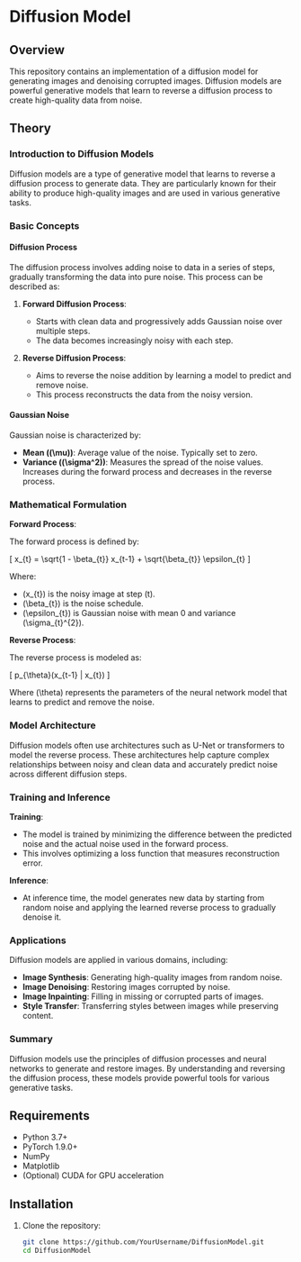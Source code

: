 # Diffusion Model

## Overview

This repository contains an implementation of a diffusion model for generating images and denoising corrupted images. Diffusion models are powerful generative models that learn to reverse a diffusion process to create high-quality data from noise.

## Theory

### Introduction to Diffusion Models

Diffusion models are a type of generative model that learns to reverse a diffusion process to generate data. They are particularly known for their ability to produce high-quality images and are used in various generative tasks.

### Basic Concepts

#### Diffusion Process

The diffusion process involves adding noise to data in a series of steps, gradually transforming the data into pure noise. This process can be described as:

1. **Forward Diffusion Process**:
   - Starts with clean data and progressively adds Gaussian noise over multiple steps.
   - The data becomes increasingly noisy with each step.

2. **Reverse Diffusion Process**:
   - Aims to reverse the noise addition by learning a model to predict and remove noise.
   - This process reconstructs the data from the noisy version.

#### Gaussian Noise

Gaussian noise is characterized by:
- **Mean (\(\mu\))**: Average value of the noise. Typically set to zero.
- **Variance (\(\sigma^2\))**: Measures the spread of the noise values. Increases during the forward process and decreases in the reverse process.

### Mathematical Formulation

**Forward Process**:

The forward process is defined by:

\[ x_{t} = \sqrt{1 - \beta_{t}} x_{t-1} + \sqrt{\beta_{t}} \epsilon_{t} \]

Where:
- \(x_{t}\) is the noisy image at step \(t\).
- \(\beta_{t}\) is the noise schedule.
- \(\epsilon_{t}\) is Gaussian noise with mean 0 and variance \(\sigma_{t}^{2}\).

**Reverse Process**:

The reverse process is modeled as:

\[ p_{\theta}(x_{t-1} | x_{t}) \]

Where \(\theta\) represents the parameters of the neural network model that learns to predict and remove the noise.

### Model Architecture

Diffusion models often use architectures such as U-Net or transformers to model the reverse process. These architectures help capture complex relationships between noisy and clean data and accurately predict noise across different diffusion steps.

### Training and Inference

**Training**:
- The model is trained by minimizing the difference between the predicted noise and the actual noise used in the forward process.
- This involves optimizing a loss function that measures reconstruction error.

**Inference**:
- At inference time, the model generates new data by starting from random noise and applying the learned reverse process to gradually denoise it.

### Applications

Diffusion models are applied in various domains, including:
- **Image Synthesis**: Generating high-quality images from random noise.
- **Image Denoising**: Restoring images corrupted by noise.
- **Image Inpainting**: Filling in missing or corrupted parts of images.
- **Style Transfer**: Transferring styles between images while preserving content.

### Summary

Diffusion models use the principles of diffusion processes and neural networks to generate and restore images. By understanding and reversing the diffusion process, these models provide powerful tools for various generative tasks.

## Requirements

- Python 3.7+
- PyTorch 1.9.0+
- NumPy
- Matplotlib
- (Optional) CUDA for GPU acceleration

## Installation

1. Clone the repository:

   ```bash
   git clone https://github.com/YourUsername/DiffusionModel.git
   cd DiffusionModel
